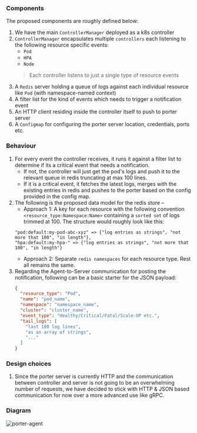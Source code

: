 ### Components
The proposed components are roughly defined below:
1. We have the main `ControllerManager` deployed as a k8s controller
2. `ControllerManager` encapsulates multiple `controllers` each listening to the following resource specific events:
    * `Pod`
    * `HPA`
    * `Node`
    > Each controller listens to just a single type of resource events
3. A `Redis` server holding a queue of logs against each individual resource like `Pod` (with namespace-named context)
4. A filter list for the kind of events which needs to trigger a notification event
5. An HTTP client residing inside the controller itself to push to porter server
6. A `Configmap` for configuring the porter server location, credentials, ports etc.

### Behaviour
1. For every event the controller receives, it runs it against a filter list to determine if its a critical event that needs a notification.
    * If not, the controller will just get the pod's logs and push it to the relevant queue in redis truncating at max 100 lines.
    * If it is a critical event, it fetches the latest logs, merges with the existing entries in redis and pushes to the porter
based on the config provided in the config map.
2. The following is the proposed data model for the redis store – 
    * Approach 1: A key for each resource with the following convention `<resource_type:Namespace:Name>` containing a `sorted set` of logs trimmed at 100.
    The structure would roughly look like this:
    ```
    "pod:default:my-pod-abc-xyz" => {"log entries as strings", "not more that 100", "in length"},
    "hpa:default:my-hpa-" => {"log entries as strings", "not more that 100", "in length"}
    ```
    * Approach 2: Separate `redis namespaces` for each resource type. Rest all remains the same.
3. Regarding the Agent-to-Server communication for posting the notification, following can be a basic starter for the JSON payload:
    ```json
    {
      "resource_type": "Pod",
      "name": "pod_name",
      "namespace": "namespace_name",
      "cluster": "cluster_name",
      "event_type": "Healthy/Critical/Fatal/Scale-UP etc.",
      "tail_logs": [
        "last 100 log lines",
        "as an array of strings",
        "..."
      ]
    }
    ```

### Design choices
1. Since the porter server is currently HTTP and the communication between controller and server is not going to be an overwhelming number
of requests, we have decided to stick with HTTP & JSON based communication for now over a more advanced use like gRPC.


### Diagram
![porter-agent](https://user-images.githubusercontent.com/7482025/127897279-6be8a8bd-8dfc-40c9-b103-33085d87582f.png)

